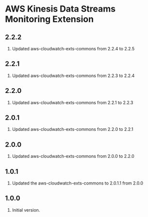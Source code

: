 # AWS Kinesis Data Streams Monitoring Extension

## 2.2.2
1. Updated aws-cloudwatch-exts-commons from 2.2.4 to 2.2.5

## 2.2.1
1. Updated aws-cloudwatch-exts-commons from 2.2.3 to 2.2.4

## 2.2.0
1. Updated aws-cloudwatch-exts-commons from 2.2.1 to 2.2.3

## 2.0.1
1. Updated aws-cloudwatch-exts-commons from 2.2.0 to 2.2.1

## 2.0.0
1. Updated aws-cloudwatch-exts-commons from 2.0.0 to 2.2.0

## 1.0.1
1. Updated the aws-cloudwatch-exts-commons to 2.0.1.1 from 2.0.0

## 1.0.0
1. Initial version.
